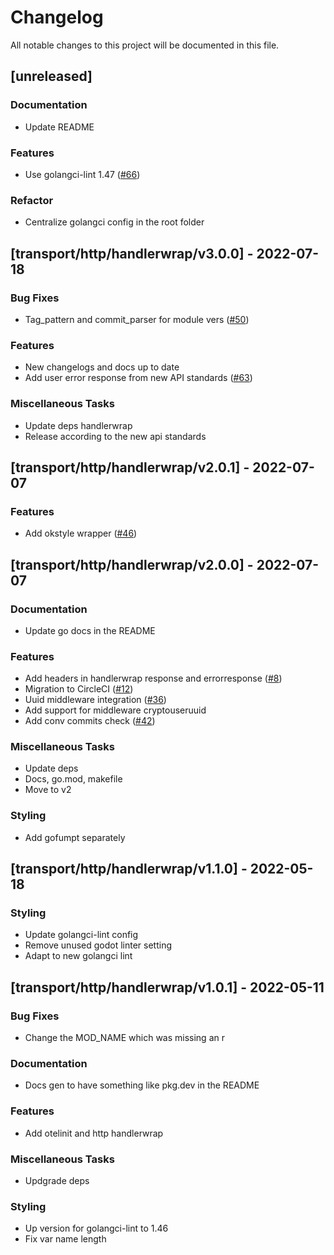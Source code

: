 # Changelog

All notable changes to this project will be documented in this file.

## [unreleased]

### Documentation

- Update README

### Features

- Use golangci-lint 1.47 ([#66](https://github.com/monacohq/golang-common/issues/66))

### Refactor

- Centralize golangci config in the root folder

## [transport/http/handlerwrap/v3.0.0] - 2022-07-18

### Bug Fixes

- Tag_pattern and commit_parser for module vers ([#50](https://github.com/monacohq/golang-common/issues/50))

### Features

- New changelogs and docs up to date
- Add user error response from new API standards ([#63](https://github.com/monacohq/golang-common/issues/63))

### Miscellaneous Tasks

- Update deps handlerwrap
- Release according to the new api standards

## [transport/http/handlerwrap/v2.0.1] - 2022-07-07

### Features

- Add okstyle wrapper ([#46](https://github.com/monacohq/golang-common/issues/46))

## [transport/http/handlerwrap/v2.0.0] - 2022-07-07

### Documentation

- Update go docs in the README

### Features

- Add headers in handlerwrap response and errorresponse ([#8](https://github.com/monacohq/golang-common/issues/8))
- Migration to CircleCI ([#12](https://github.com/monacohq/golang-common/issues/12))
- Uuid middleware integration ([#36](https://github.com/monacohq/golang-common/issues/36))
- Add support for middleware cryptouseruuid
- Add conv commits check ([#42](https://github.com/monacohq/golang-common/issues/42))

### Miscellaneous Tasks

- Update deps
- Docs, go.mod, makefile
- Move to v2

### Styling

- Add gofumpt separately

## [transport/http/handlerwrap/v1.1.0] - 2022-05-18

### Styling

- Update golangci-lint config
- Remove unused godot linter setting
- Adapt to new golangci lint

## [transport/http/handlerwrap/v1.0.1] - 2022-05-11

### Bug Fixes

- Change the MOD_NAME which was missing an r

### Documentation

- Docs gen to have something like pkg.dev in the README

### Features

- Add otelinit and http handlerwrap

### Miscellaneous Tasks

- Updgrade deps

### Styling

- Up version for golangci-lint to 1.46
- Fix var name length

<!-- generated by git-cliff -->
